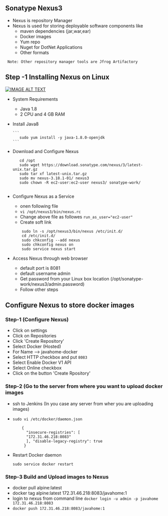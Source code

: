 ## Sonatype Nexus3 
- Nexus is repository Manager
- Nexus is used for storing deployable software components like
    - maven dependencies (jar,war,ear)
    - Docker images
    - Yum repo
    - Nuget for DotNet Applications
    - Other formats
    
``` Note: Other repository manager tools are Jfrog Artifactory```

## Step -1  Installing Nexus on Linux

[![IMAGE ALT TEXT](https://i9.ytimg.com/vi/apVNl4pKUhE/mq1.jpg?sqp=CKzT7uoF&rs=AOn4CLCQ7crhAsRaeGakdS88Di5c3dFXiQ)](https://www.youtube.com/watch?v=apVNl4pKUhE "Install Nexus on inux")
- System Requirements
    - Java 1.8
    - 2 CPU and 4 GB RAM
- Install Java8

      ```
         sudo yum install -y java-1.8.0-openjdk
      ```
- Download and Configure Nexus
     ```
        cd /opt
        sudo wget https://download.sonatype.com/nexus/3/latest-unix.tar.gz
        sudo tar xf latest-unix.tar.gz
        sudo mv nexus-3.18.1-01/ nexus3
        sudo chown -R ec2-user:ec2-user nexus3/ sonatype-work/
        
     ```
 - Configure Nexus as a Service
    - onen following file
    - ``` vi /opt/nexus3/bin/nexus.rc ```
    - Change above file as followes
      ``` run_as_user="ec2-user" ```
    - Create soft link
     ``` 
         sudo ln -s /opt/nexus3/bin/nexus /etc/init.d/ 
         cd /etc/init.d/
         sudo chkconfig --add nexus
         sudo chkconfig nexus on
         sudo service nexus start
     ```
 - Access Nexus through web browser
    - default port is 8081
    - default username admin
    - Get password from your Linux box location (/opt/sonatype-work/nexus3/admin.password)
    - Follow other steps

## Configure Nexus to store docker images
### Step-1 (Configure Nexus)
- Click on settings
- Click on Repositories
- Click 'Create Repository'
- Select Docker (Hosted)
- For Name --> javahome-docker
- Select HTTP checkbox and put ```8083```
- Select Enable Docker V1 API
- Select Online checkbox
- Click on the button 'Create Rpository'

### Step-2 (Go to the server from where you want to upload docker images
- ssh to Jenkins (In you case any server from wher you are uploading images)
- ``` sudo vi /etc/docker/daemon.json ```
    ```
        {
          "insecure-registries": [
          "172.31.46.218:8083"
          ], "disable-legacy-registry": true
         }
    ```
 - Restart Docker daemon 
 
    ```sudo service docker restart```
    
### Step-3 Build and Upload images to Nexus
- docker pull alpine:latest
- docker tag alpine:latest 172.31.46.218:8083/javahome:1
- login to nexus from command line
    ``` docker login -u admin -p javahome 172.31.46.218:8083 ```
- ``` docker push 172.31.46.218:8083/javahome:1 ```
